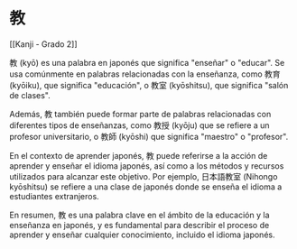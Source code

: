 # 教

[[Kanji - Grado 2]]

教 (kyō) es una palabra en japonés que significa "enseñar" o "educar". Se usa comúnmente en palabras relacionadas con la enseñanza, como 教育 (kyōiku), que significa "educación", o 教室 (kyōshitsu), que significa "salón de clases".

Además, 教 también puede formar parte de palabras relacionadas con diferentes tipos de enseñanzas, como 教授 (kyōju) que se refiere a un profesor universitario, o 教師 (kyōshi) que significa "maestro" o "profesor".

En el contexto de aprender japonés, 教 puede referirse a la acción de aprender y enseñar el idioma japonés, así como a los métodos y recursos utilizados para alcanzar este objetivo. Por ejemplo, 日本語教室 (Nihongo kyōshitsu) se refiere a una clase de japonés donde se enseña el idioma a estudiantes extranjeros.

En resumen, 教 es una palabra clave en el ámbito de la educación y la enseñanza en japonés, y es fundamental para describir el proceso de aprender y enseñar cualquier conocimiento, incluido el idioma japonés.
